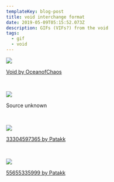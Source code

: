 ```yaml
---
templateKey: blog-post
title: void interchange format
date: 2019-05-09T05:15:52.073Z
description: GIFs (VIFs?) from the void
tags:
  - gif
  - void
---
```

![](/img/void-oceanofchaos-3pt2v2lfoyvqg.gif)

[Void by OceanofChaos](https://imgur.com/gallery/YuLzSup)


<br />


![](/img/tumblr_n9p4t4nor11s0pvf5o1_500.gif)

Source unknown


<br />


![](/img/patakk-33304597365.gif)

[33304597365 by Patakk](https://patakk.tumblr.com/post/33304597365)


<br />


![](/img/patakk-55655335999.gif)

[55655335999 by Patakk](https://patakk.tumblr.com/post/55655335999)
